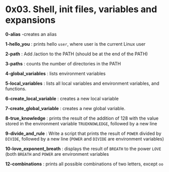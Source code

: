 # 0x03. Shell, init files, variables and expansions

**0-alias** -creates an alias

**1-hello_you** : prints hello `user`, where user is the current Linux user

**2-path** : Add /action to the PATH (should be at the end of the PATH)

**3-paths** : counts the number of directories in the PATH

**4-global_variables** : lists environment variables

**5-local_variables** : lists all local variables and environment variables, and functions.

**6-create_local_variable** : creates a new local variable

**7-create_global_variable** : creates a new global variable.

**8-true_knowledge** : prints the result of the addition of 128 with the value stored in the environment variable `TRUEKNOWLEDGE`, followed by a new line

**9-divide_and_rule** : Write a script that prints the result of `POWER` divided by `DIVIDE`, followed by a new line (`POWER` and `DIVIDE` are environment variables)

**10-love_exponent_breath** : displays the result of `BREATH` to the power `LOVE` (both `BREATH` and `POWER` are environment variables

**12-combinations** : prints all possible combinations of two letters, except `oo`
